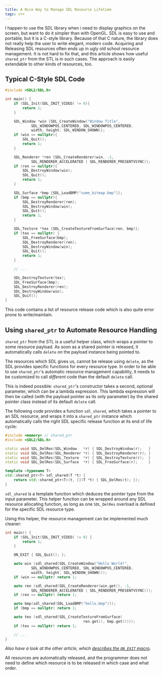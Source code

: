 ```yaml
---
title: A Nice Way to Manage SDL Resource Lifetime
tags: c++
---
```


I happen to use the SDL library when i need to display graphics on the screen, but want to do it simpler than with OpenGL.
SDL is easy to use and portable, but it is a C-style library.
Because of that C nature, the library does not really help the user to write elegant, modern code.
Acquiring and Releasing SDL resources often ends up in ugly old school resource management.
It is not hard to fix that, and this article shows how useful `shared_ptr` from the STL is in such cases.
The approach is easily extendable to other kinds of resources, too.

<!--more-->

## Typical C-Style SDL Code

``` cpp
#include <SDL2/SDL.h>

int main() {
    if (SDL_Init(SDL_INIT_VIDEO) != 0){
        return 1;
    }

    SDL_Window *win {SDL_CreateWindow("Window Title",
            SDL_WINDOWPOS_CENTERED, SDL_WINDOWPOS_CENTERED,
            width, height, SDL_WINDOW_SHOWN)};
    if (win == nullptr){
        SDL_Quit();
        return 1;
    }

    SDL_Renderer *ren {SDL_CreateRenderer(win, -1,
            SDL_RENDERER_ACCELERATED | SDL_RENDERER_PRESENTVSYNC)};
    if (ren == nullptr){
        SDL_DestroyWindow(win);
        SDL_Quit();
        return 1;
    }

    SDL_Surface *bmp {SDL_LoadBMP("some_bitmap.bmp")};
    if (bmp == nullptr){
        SDL_DestroyRenderer(ren);
        SDL_DestroyWindow(win);
        SDL_Quit();
        return 1;
    }

    SDL_Texture *tex {SDL_CreateTextureFromSurface(ren, bmp)};
    if (tex == nullptr) {
        SDL_FreeSurface(bmp);
        SDL_DestroyRenderer(ren);
        SDL_DestroyWindow(win);
        SDL_Quit();
        return 1;
    }

    // ...

    SDL_DestroyTexture(tex);
    SDL_FreeSurface(bmp);
    SDL_DestroyRenderer(ren);
    SDL_DestroyWindow(win);
    SDL_Quit();
}
```

This code contains a list of resource release code which is also quite error prone to write/maintain.

## Using `shared_ptr` to Automate Resource Handling

`shared_ptr` from the STL is a useful helper class, which wraps a pointer to some resource payload.
As soon as a shared pointer is released, it automatically calls `delete` on the payload instance being pointed to.

The resources which SDL gives us, cannot be release using `delete`, as the SDL provides specific functions for every resource type.
In order to be able to use `shared_ptr`'s automatic resource management capability, it needs to be customized to call *different* code than the default `delete` call.

This is indeed possible:
`shared_ptr`'s constructor takes a second, optional parameter, which can be a lambda expression.
This lambda expression will then be called (with the payload pointer as its only parameter) by the shared pointer class instead of its default `delete` call.

The following code provides a function `sdl_shared`, which takes a pointer to an SDL resource, and wraps it into a `shared_ptr` instance which automatically calls the right SDL specific release function at its end of life cycle:

``` cpp
#include <memory> // shared_ptr
#include <SDL2/SDL.h>

static void SDL_DelRes(SDL_Window   *r) { SDL_DestroyWindow(r);   }
static void SDL_DelRes(SDL_Renderer *r) { SDL_DestroyRenderer(r); }
static void SDL_DelRes(SDL_Texture  *r) { SDL_DestroyTexture(r);  }
static void SDL_DelRes(SDL_Surface  *r) { SDL_FreeSurface(r);     }

template <typename T>
std::shared_ptr<T> sdl_shared(T *t) {
    return std::shared_ptr<T>(t, [](T *t) { SDL_DelRes(t); });
}
```

`sdl_shared` is a template function which deduces the pointer type from the input parameter.
This helper function can be wrapped around any SDL resource allocating function, as long as one `SDL_DelRes` overload is defined for the specific SDL resource type.

Using this helper, the resource management can be implemented much cleaner:

``` cpp
int main() {
    if (SDL_Init(SDL_INIT_VIDEO) != 0) {
        return 1;
    }

    ON_EXIT { SDL_Quit(); };

    auto win (sdl_shared(SDL_CreateWindow("Hello World!",
            SDL_WINDOWPOS_CENTERED, SDL_WINDOWPOS_CENTERED,
            width, height, SDL_WINDOW_SHOWN)));
    if (win == nullptr) return 1;

    auto ren (sdl_shared(SDL_CreateRenderer(win.get(), -1,
            SDL_RENDERER_ACCELERATED | SDL_RENDERER_PRESENTVSYNC)));
    if (ren == nullptr) return 1;

    auto bmp(sdl_shared(SDL_LoadBMP("hello.bmp")));
    if (bmp == nullptr) return 1;

    auto tex (sdl_shared(SDL_CreateTextureFromSurface(
                                    ren.get(), bmp.get())));
    if (tex == nullptr) return 1;

    // ...
}
```

*Also have a look at the other article, which [describes the `ON_EXIT` macro](/2016/02/21/on_exit_macro)*.

All resources are automatically released, and the programmer does not need to define which resource is to be released in which case and what order.
